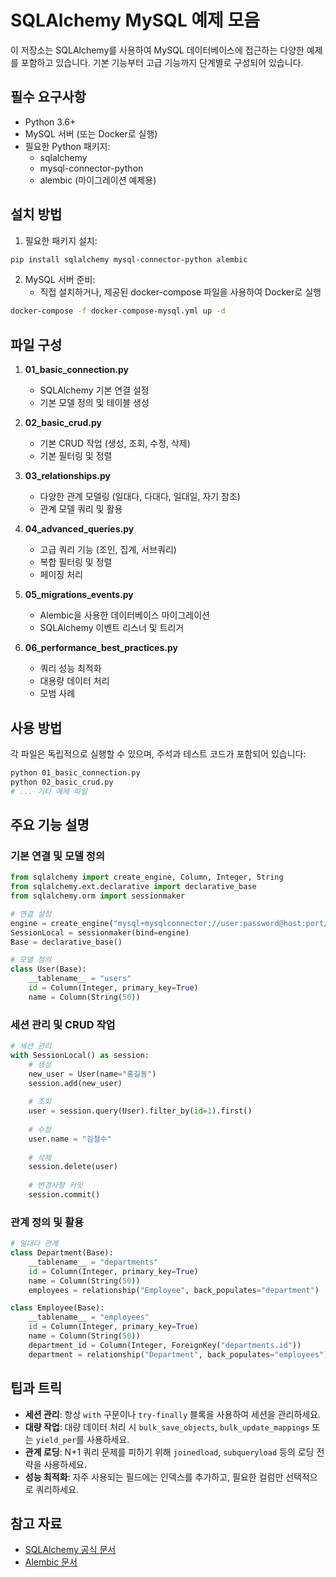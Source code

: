 # SQLAlchemy MySQL 예제 모음

이 저장소는 SQLAlchemy를 사용하여 MySQL 데이터베이스에 접근하는 다양한 예제를 포함하고 있습니다. 기본 기능부터 고급 기능까지 단계별로 구성되어 있습니다.

## 필수 요구사항

- Python 3.6+
- MySQL 서버 (또는 Docker로 실행)
- 필요한 Python 패키지:
  - sqlalchemy
  - mysql-connector-python
  - alembic (마이그레이션 예제용)

## 설치 방법

1. 필요한 패키지 설치:

```bash
pip install sqlalchemy mysql-connector-python alembic
```

2. MySQL 서버 준비:
   - 직접 설치하거나, 제공된 docker-compose 파일을 사용하여 Docker로 실행

```bash
docker-compose -f docker-compose-mysql.yml up -d
```

## 파일 구성

1. **01_basic_connection.py**
   - SQLAlchemy 기본 연결 설정
   - 기본 모델 정의 및 테이블 생성

2. **02_basic_crud.py**
   - 기본 CRUD 작업 (생성, 조회, 수정, 삭제)
   - 기본 필터링 및 정렬

3. **03_relationships.py**
   - 다양한 관계 모델링 (일대다, 다대다, 일대일, 자기 참조)
   - 관계 모델 쿼리 및 활용

4. **04_advanced_queries.py**
   - 고급 쿼리 기능 (조인, 집계, 서브쿼리)
   - 복합 필터링 및 정렬
   - 페이징 처리

5. **05_migrations_events.py**
   - Alembic을 사용한 데이터베이스 마이그레이션
   - SQLAlchemy 이벤트 리스너 및 트리거

6. **06_performance_best_practices.py**
   - 쿼리 성능 최적화
   - 대용량 데이터 처리
   - 모범 사례

## 사용 방법

각 파일은 독립적으로 실행할 수 있으며, 주석과 테스트 코드가 포함되어 있습니다:

```bash
python 01_basic_connection.py
python 02_basic_crud.py
# ... 기타 예제 파일
```

## 주요 기능 설명

### 기본 연결 및 모델 정의

```python
from sqlalchemy import create_engine, Column, Integer, String
from sqlalchemy.ext.declarative import declarative_base
from sqlalchemy.orm import sessionmaker

# 연결 설정
engine = create_engine("mysql+mysqlconnector://user:password@host:port/dbname")
SessionLocal = sessionmaker(bind=engine)
Base = declarative_base()

# 모델 정의
class User(Base):
    __tablename__ = "users"
    id = Column(Integer, primary_key=True)
    name = Column(String(50))
```

### 세션 관리 및 CRUD 작업

```python
# 세션 관리
with SessionLocal() as session:
    # 생성
    new_user = User(name="홍길동")
    session.add(new_user)
    
    # 조회
    user = session.query(User).filter_by(id=1).first()
    
    # 수정
    user.name = "김철수"
    
    # 삭제
    session.delete(user)
    
    # 변경사항 커밋
    session.commit()
```

### 관계 정의 및 활용

```python
# 일대다 관계
class Department(Base):
    __tablename__ = "departments"
    id = Column(Integer, primary_key=True)
    name = Column(String(50))
    employees = relationship("Employee", back_populates="department")

class Employee(Base):
    __tablename__ = "employees"
    id = Column(Integer, primary_key=True)
    name = Column(String(50))
    department_id = Column(Integer, ForeignKey("departments.id"))
    department = relationship("Department", back_populates="employees")
```

## 팁과 트릭

- **세션 관리**: 항상 `with` 구문이나 `try-finally` 블록을 사용하여 세션을 관리하세요.
- **대량 작업**: 대량 데이터 처리 시 `bulk_save_objects`, `bulk_update_mappings` 또는 `yield_per`를 사용하세요.
- **관계 로딩**: N+1 쿼리 문제를 피하기 위해 `joinedload`, `subqueryload` 등의 로딩 전략을 사용하세요.
- **성능 최적화**: 자주 사용되는 필드에는 인덱스를 추가하고, 필요한 컬럼만 선택적으로 쿼리하세요.

## 참고 자료

- [SQLAlchemy 공식 문서](https://docs.sqlalchemy.org/)
- [Alembic 문서](https://alembic.sqlalchemy.org/en/latest/) 